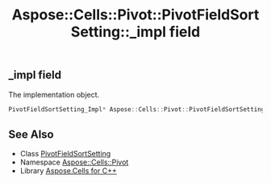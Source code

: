 ﻿---
title: Aspose::Cells::Pivot::PivotFieldSortSetting::_impl field
linktitle: _impl
second_title: Aspose.Cells for C++ API Reference
description: 'Aspose::Cells::Pivot::PivotFieldSortSetting::_impl field. The implementation object in C++.'
type: docs
weight: 1200
url: /cpp/aspose.cells.pivot/pivotfieldsortsetting/_impl/
---
## _impl field


The implementation object.

```cpp
PivotFieldSortSetting_Impl* Aspose::Cells::Pivot::PivotFieldSortSetting::_impl
```

## See Also

* Class [PivotFieldSortSetting](../)
* Namespace [Aspose::Cells::Pivot](../../)
* Library [Aspose.Cells for C++](../../../)

